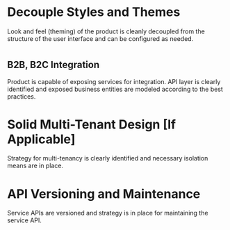 # Decouple Styles and Themes

Look and feel (theming) of the product is cleanly decoupled from the structure of the user interface and can be configured as needed.

#
## B2B, B2C Integration
	
Product is capable of exposing services for integration. API layer is clearly identified and exposed business entities are modeled according to the best practices.

#
# Solid Multi-Tenant Design [If Applicable]

Strategy for multi-tenancy is clearly identified and necessary isolation means are in place.


#
# API Versioning and Maintenance

Service APIs are versioned and strategy is in place for maintaining the service API.

